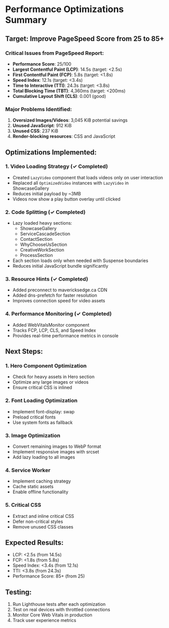 # Performance Optimizations Summary

## Target: Improve PageSpeed Score from 25 to 85+

### Critical Issues from PageSpeed Report:
- **Performance Score**: 25/100
- **Largest Contentful Paint (LCP)**: 14.5s (target: <2.5s)
- **First Contentful Paint (FCP)**: 5.8s (target: <1.8s)
- **Speed Index**: 12.1s (target: <3.4s)
- **Time to Interactive (TTI)**: 24.3s (target: <3.8s)
- **Total Blocking Time (TBT)**: 4,360ms (target: <200ms)
- **Cumulative Layout Shift (CLS)**: 0.001 (good)

### Major Problems Identified:
1. **Oversized Images/Videos**: 3,045 KiB potential savings
2. **Unused JavaScript**: 912 KiB
3. **Unused CSS**: 237 KiB
4. **Render-blocking resources**: CSS and JavaScript

## Optimizations Implemented:

### 1. Video Loading Strategy (✓ Completed)
- Created `LazyVideo` component that loads videos only on user interaction
- Replaced all `OptimizedVideo` instances with `LazyVideo` in ShowcaseGallery
- Reduces initial payload by ~3MB
- Videos now show a play button overlay until clicked

### 2. Code Splitting (✓ Completed)
- Lazy loaded heavy sections:
  - ShowcaseGallery
  - ServiceCascadeSection
  - ContactSection  
  - WhyChooseUsSection
  - CreativeWorkSection
  - ProcessSection
- Each section loads only when needed with Suspense boundaries
- Reduces initial JavaScript bundle significantly

### 3. Resource Hints (✓ Completed)
- Added preconnect to mavericksedge.ca CDN
- Added dns-prefetch for faster resolution
- Improves connection speed for video assets

### 4. Performance Monitoring (✓ Completed)
- Added WebVitalsMonitor component
- Tracks FCP, LCP, CLS, and Speed Index
- Provides real-time performance metrics in console

## Next Steps:

### 1. Hero Component Optimization
- Check for heavy assets in Hero section
- Optimize any large images or videos
- Ensure critical CSS is inlined

### 2. Font Loading Optimization
- Implement font-display: swap
- Preload critical fonts
- Use system fonts as fallback

### 3. Image Optimization
- Convert remaining images to WebP format
- Implement responsive images with srcset
- Add lazy loading to all images

### 4. Service Worker
- Implement caching strategy
- Cache static assets
- Enable offline functionality

### 5. Critical CSS
- Extract and inline critical CSS
- Defer non-critical styles
- Remove unused CSS classes

## Expected Results:
- LCP: <2.5s (from 14.5s)
- FCP: <1.8s (from 5.8s)
- Speed Index: <3.4s (from 12.1s)
- TTI: <3.8s (from 24.3s)
- Performance Score: 85+ (from 25)

## Testing:
1. Run Lighthouse tests after each optimization
2. Test on real devices with throttled connections
3. Monitor Core Web Vitals in production
4. Track user experience metrics